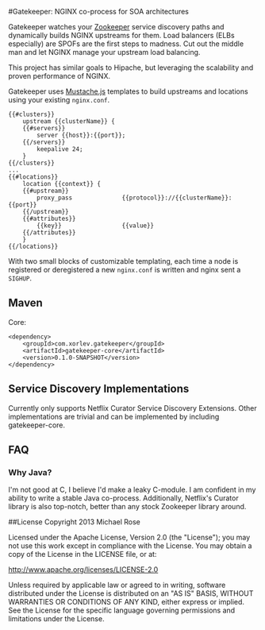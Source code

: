 #Gatekeeper: NGINX co-process for SOA architectures

Gatekeeper watches your [Zookeeper](http://zookeeper.apache.org/) service discovery paths and dynamically builds NGINX
upstreams for them. Load balancers (ELBs especially) are SPOFs are the first steps to madness. Cut out the middle man
and let NGINX manage your upstream load balancing.

This project has similar goals to Hipache, but leveraging the scalability and proven performance of NGINX.

Gatekeeper uses [Mustache.js](http://mustache.github.io) templates to build upstreams and locations using your
existing `nginx.conf`.

	{{#clusters}}
	    upstream {{clusterName}} {
	    {{#servers}}
	        server {{host}}:{{port}};
	    {{/servers}}
	        keepalive 24;
	    }
	{{/clusters}}
	...
    {{#locations}}
        location {{context}} {
        {{#upstream}}
            proxy_pass              {{protocol}}://{{clusterName}}:{{port}}
        {{/upstream}}
        {{#attributes}}
            {{key}}                 {{value}}
        {{/attributes}}
        }
    {{/locations}}
	
With two small blocks of customizable templating, each time a node is registered or deregistered a new `nginx.conf`
is written and nginx sent a `SIGHUP`.

## Maven

Core:

	<dependency>
		<groupId>com.xorlev.gatekeeper</groupId>
		<artifactId>gatekeeper-core</artifactId>
		<version>0.1.0-SNAPSHOT</version>
	</dependency>

## Service Discovery Implementations

Currently only supports Netflix Curator Service Discovery Extensions. Other implementations are trivial and can be
 implemented by including gatekeeper-core.

## FAQ

### Why Java?
I'm not good at C, I believe I'd make a leaky C-module. I am confident in my ability to write a stable Java co-process.
Additionally, Netflix's Curator library is also top-notch, better than any stock Zookeeper library around.

##License
Copyright 2013 Michael Rose

Licensed under the Apache License, Version 2.0 (the "License"); you may not use this work except in compliance with the
 License. You may obtain a copy of the License in the LICENSE file, or at:

http://www.apache.org/licenses/LICENSE-2.0

Unless required by applicable law or agreed to in writing, software distributed under the License is distributed on an
"AS IS" BASIS, WITHOUT WARRANTIES OR CONDITIONS OF ANY KIND, either express or implied. See the License for the specific
 language governing permissions and limitations under the License.
